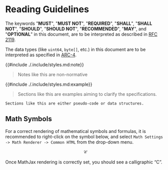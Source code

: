 # Reading Guidelines

The keywords "**MUST**", "**MUST NOT**", "**REQUIRED**", "**SHALL**", "**SHALL NOT**",
"**SHOULD**", "**SHOULD NOT**", "**RECOMMENDED**", "**MAY**", and "**OPTIONAL**"
in this document, are to be interpreted as described in [RFC 2119](https://datatracker.ietf.org/doc/html/rfc2119).

The data types (like `uint64`, `byte[]`, etc.) in this document are to be interpreted
as specified in [ARC-4](https://arc.algorand.foundation/ARCs/arc-0004).

{{#include ./.include/styles.md:note}}
> Notes like this are non-normative

{{#include ./.include/styles.md:example}}
> Sections like this are examples aiming to clarify the specifications.

```text
Sections like this are either pseudo-code or data structures.
```

## Math Symbols

For a correct rendering of mathematical symbols and formulas, it is recommended to
right-click on the symbol below, and select `Math Settings -> Math Renderer -> Common
HTML` from the drop-down menu.

$$
\mathcal{C}
$$

Once MathJax rendering is correctly set, you should see a calligraphic “C”.
